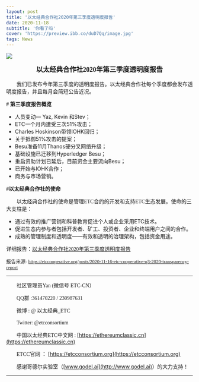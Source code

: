 ```yaml
---
layout: post
title: '以太经典合作社2020年第三季度透明度报告'
date: 2020-11-18
subtitle: '你看了吗'
cover: 'https://preview.ibb.co/duD7Qq/image.jpg'
tags: News
---
```




![](https://i.ibb.co/kMhZwVw/ETC-Coop-Q3-2020-Transparency-Report-01.png)


<center><strong><font size=4 face="微软雅黑">以太经典合作社2020年第三季度透明度报告</font></strong></center><br/>
&emsp;&emsp;<font  face="微软雅黑">我们已发布今年第三季度的透明度报告。以太经典合作社每个季度都会发布透明度报告，并且每月会简短公告近况。</font><br/>

<strong><font  face="微软雅黑"># 第三季度报告概览</font></strong><br/>

- 人员变动— Yaz, Kevin 和Stev；
- ETC一个月内遭受三次51%攻击；
- Charles Hoskinson带领IOHK回归；
- 关于抵御51%攻击的提案；
- Besu准备11月Thanos硬分叉网络升级；
- 基础设施已迁移到Hyperledger Besu；
- 重启资助计划已延后，目前资金主要流向Besu；
- 已开始与IOHK合作；
- 商务与市场营销。

<strong><font face="微软雅黑">#以太经典合作社的使命</font></strong><br/>

&emsp;&emsp;<font  face="微软雅黑">以太经典合作社的使命是管理ETC合约的开发和支持ETC生态发展。使命的三大支柱是：</font>

- 通过有效的推广营销和科普教育促进个人或企业采用ETC技术。
- 促进生态内参与者包括开发者、矿工、投资者、企业和终端用户之间的合作。
- 成熟的管理制度和透明度——有效和透明的治理架构，包括资金用途。

<font  face="微软雅黑">详细报告：[以太经典合作社2020年第三季度透明度报告](https://ethereumclassic.cn/assets/ETC-Coop-Q3-2020-Transparency-Report_cn.pdf)</font><br/>

<font size=2 face="微软雅黑">报告来源:</font>
<font size=2 face="微软雅黑">https://etccooperative.org/posts/2020-11-16-etc-cooperative-q3-2020-transparency-report</font>

---

&emsp;&emsp;<font face="Times new Roman">社区管理员Yan (微信号 ETC-CN）</font>

&emsp;&emsp;<font face="Times new Roman">QQ群 :361470220 / 230987631</font>

&emsp;&emsp;<font face="Times new Roman">微博 : @ 以太经典_ETC </font>

&emsp;&emsp;<font face="Times new Roman">Twitter: @etcconsortium</font>

&emsp;&emsp;<font face="Times new Roman">中国以太经典ETC中文网 : </font>[https://ethereumclassic.cn](https://ethereumclassic.cn)

&emsp;&emsp;<font face="Times new Roman">ETCC官网 ： </font>[https://etcconsortium.org](https://etcconsortium.org)

&emsp;&emsp;<font face="Times new Roman">感谢哥德尔实验室（</font>[www.godel.ai](http://www.godel.ai)<font face="Times new Roman">）的大力支持！</font>

---